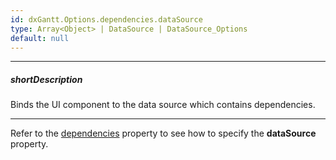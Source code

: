 ```yaml
---
id: dxGantt.Options.dependencies.dataSource
type: Array<Object> | DataSource | DataSource_Options
default: null
---
```

---
##### shortDescription
Binds the UI component to the data source which contains dependencies.

---

Refer to the [dependencies](/api-reference/10%20UI%20Widgets/dxGantt/1%20Configuration/dependencies '/Documentation/ApiReference/UI_Components/dxGantt/Configuration/dependencies/') property to see how to specify the **dataSource** property.